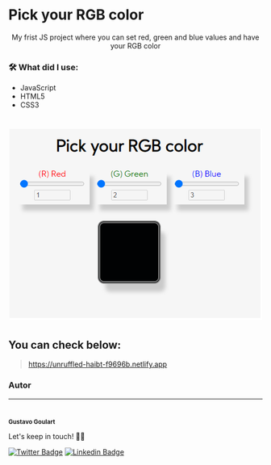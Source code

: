 # Pick your RGB color
<p align="center">My frist JS project where you can set red, green and blue values and have your RGB color</p>

### 🛠 What did I use:
- JavaScript
- HTML5
- CSS3


<h1 align="center">
<img alt="Pick your color website screenshot" title="#Pick Your RGB color" src="./assets/screenshot.png" />
</h1>

## You can check below:
> https://unruffled-haibt-f9696b.netlify.app

### Autor
---
 <img style="border-radius: 50%" src="https://media-exp1.licdn.com/dms/image/C4D03AQFGArHmUdDvAg/profile-displayphoto-shrink_200_200/0?e=1606348800&v=beta&t=f-K1hQhWtRmNeltBBYmuvqnh6cqvIRDj4WkH1vlK53o" width="100px;" alt=""/>
 <br />
 <sub><b>Gustavo Goulart</b></sub>

Let's keep in touch! 👋🏽

[![Twitter Badge](https://img.shields.io/badge/-@gustgoulart-1ca0f1?style=flat-square&labelColor=1ca0f1&logo=twitter&logoColor=white&link=https://twitter.com/gustgoulart)](https://twitter.com/gustgoulart) [![Linkedin Badge](https://img.shields.io/badge/-Gustavo-blue?style=flat-square&logo=Linkedin&logoColor=white&link=https://www.linkedin.com/in/goulartgb/)](https://www.linkedin.com/in/goulartgb/) 






